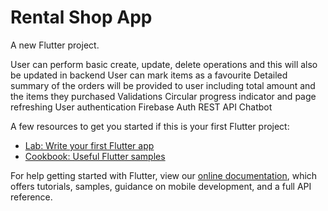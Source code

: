 # Rental Shop App

A new Flutter project.

User can perform basic create, update, delete operations and this will also be updated in backend
User can mark items as a favourite 
Detailed summary of the orders will be provided to user including total amount and the items they purchased
Validations 
Circular progress indicator and page refreshing
User authentication
Firebase Auth REST API 
Chatbot


A few resources to get you started if this is your first Flutter project:

- [Lab: Write your first Flutter app](https://flutter.dev/docs/get-started/codelab)
- [Cookbook: Useful Flutter samples](https://flutter.dev/docs/cookbook)

For help getting started with Flutter, view our
[online documentation](https://flutter.dev/docs), which offers tutorials,
samples, guidance on mobile development, and a full API reference.
